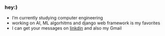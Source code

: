 ### hey:)

<!--
**hosseinbahak/hosseinbahak** is a ✨ _special_ ✨ repository because its `README.md` (this file) appears on your GitHub profile.

Here are some ideas to get you started:

- I’m currently working on ...- 💬 Ask me about ...- 👯 I’m looking to collaborate on ...
- I’m looking for help with ...
-->
- I’m currently studying computer engineering 
- working on AI, ML algorhitms and django web framework is my favorites
- I can get your messages on [linkdin](https://www.linkedin.com/in/hosseinbahak/) and also my Gmail
